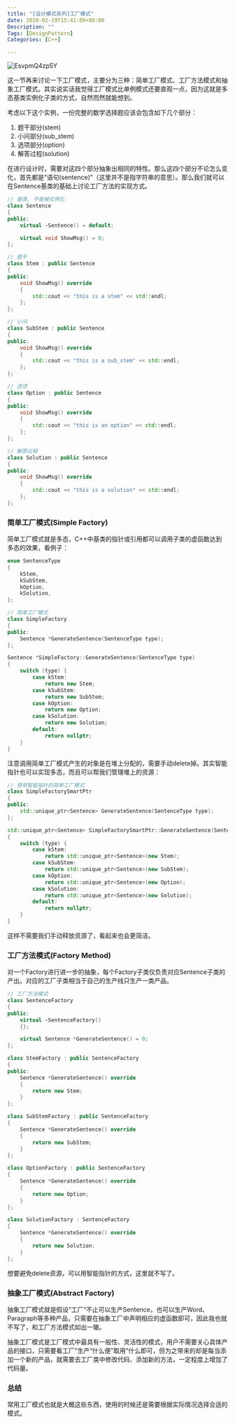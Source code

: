```yaml
---
title: "[设计模式系列]工厂模式"
date: 2020-02-19T15:41:09+08:00
Description: ""
Tags: [DesignPattern]
Categories: [C++]

---
```


![EsvpmQ4zp5Y](https://cdn.jsdelivr.net/gh/chongg039/blog-pic-repo@master/uPic/EsvpmQ4zp5Y.jpg#center)

这一节再来讨论一下工厂模式，主要分为三种：简单工厂模式、工厂方法模式和抽象工厂模式。其实说实话我觉得工厂模式比单例模式还要直观一点，因为这就是多态基类实例化子类的方式，自然而然就能想到。

考虑以下这个实例，一份完整的数学选择题应该会包含如下几个部分：

1. 题干部分(stem)
2. 小问部分(sub_stem)
3. 选项部分(option)
4. 解答过程(solution)

在进行设计时，需要对这四个部分抽象出相同的特性。那么这四个部分不论怎么变化，首先都是“语句(sentence)”（这里并不是指字符串的意思）。那么我们就可以在Sentence基类的基础上讨论工厂方法的实现方式。

```c++
// 基类, 不能被实例化
class Sentence
{
public:
    virtual ~Sentence() = default;

    virtual void ShowMsg() = 0;
};

// 题干
class Stem : public Sentence
{
public:
    void ShowMsg() override
    {
        std::cout << "this is a stem" << std::endl;
    };
};

// 小问
class SubStem : public Sentence
{
public:
    void ShowMsg() override
    {
        std::cout << "this is a sub_stem" << std::endl;
    };
};

// 选项
class Option : public Sentence
{
public:
    void ShowMsg() override
    {
        std::cout << "this is an option" << std::endl;
    };
};

// 解答过程
class Solution : public Sentence
{
public:
    void ShowMsg() override
    {
        std::cout << "this is a solution" << std::endl;
    };
};
```

### 简单工厂模式(Simple Factory)

简单工厂模式就是多态，C++中基类的指针或引用都可以调用子类的虚函数达到多态的效果，看例子：

```c++
enum SentenceType
{
    kStem,
    kSubStem,
    kOption,
    kSolution,
};

// 简单工厂模式
class SimpleFactory
{
public:
    Sentence *GenerateSentence(SentenceType type);
};

Sentence *SimpleFactory::GenerateSentence(SentenceType type)
{
    switch (type) {
        case kStem:
            return new Stem;
        case kSubStem:
            return new SubStem;
        case kOption:
            return new Option;
        case kSolution:
            return new Solution;
        default:
            return nullptr;
    }
}
```

注意调用简单工厂模式产生的对象是在堆上分配的，需要手动delete掉。其实智能指针也可以实现多态，而且可以帮我们管理堆上的资源：

```c++
// 使用智能指针的简单工厂模式
class SimpleFactorySmartPtr
{
public:
    std::unique_ptr<Sentence> GenerateSentence(SentenceType type);
};

std::unique_ptr<Sentence> SimpleFactorySmartPtr::GenerateSentence(SentenceType type)
{
    switch (type) {
        case kStem:
            return std::unique_ptr<Sentence>(new Stem);
        case kSubStem:
            return std::unique_ptr<Sentence>(new SubStem);
        case kOption:
            return std::unique_ptr<Sentence>(new Option);
        case kSolution:
            return std::unique_ptr<Sentence>(new Solution);
        default:
            return nullptr;
    }
}
```

这样不需要我们手动释放资源了，看起来也会更简洁。

### 工厂方法模式(Factory Method)

对一个Factory进行进一步的抽象，每个Factory子类仅负责对应Sentence子类的产出。对应的工厂子类相当于自己的生产线只生产一类产品。

```c++
// 工厂方法模式
class SentenceFactory
{
public:
    virtual ~SentenceFactory()
    {};

    virtual Sentence *GenerateSentence() = 0;
};

class StemFactory : public SentenceFactory
{
public:
    Sentence *GenerateSentence() override
    {
        return new Stem;
    }
};

class SubStemFactory : public SentenceFactory
{
    Sentence *GenerateSentence() override
    {
        return new SubStem;
    }
};

class OptionFactory : public SentenceFactory
{
    Sentence *GenerateSentence() override
    {
        return new Option;
    }
};

class SolutionFactory : SentenceFactory
{
    Sentence *GenerateSentence() override
    {
        return new Solution;
    }
};
```

想要避免delete资源，可以用智能指针的方式，这里就不写了。

### 抽象工厂模式(Abstract Factory)

抽象工厂模式就是假设“工厂“不止可以生产Sentence，也可以生产Word、Paragraph等多种产品，只需要在抽象工厂中声明相应的虚函数即可，因此我也就不写了，和工厂方法模式如出一辙。

抽象工厂模式是工厂模式中最具有一般性、灵活性的模式，用户不需要关心具体产品的接口，只需要看工厂”生产“什么便”取用“什么即可，但为之带来的却是每当添加一个新的产品，就需要去工厂类中修改代码、添加新的方法，一定程度上增加了代码量。

### 总结

常用工厂模式也就是大概这些东西，使用的时候还是需要根据实际情况选择合适的模式。